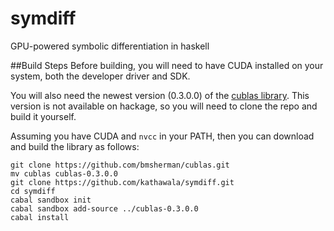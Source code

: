 # symdiff
GPU-powered symbolic differentiation in haskell

##Build Steps
Before building, you will need to have CUDA installed on your system, both the developer driver and SDK.

You will also need the newest version (0.3.0.0) of the [cublas library](https://github.com/bmsherman/cublas).
This version is not available on hackage, so you will need to clone the repo and build it yourself.

Assuming you have CUDA and `nvcc` in your PATH, then you can download and build the library as follows:
```
git clone https://github.com/bmsherman/cublas.git
mv cublas cublas-0.3.0.0
git clone https://github.com/kathawala/symdiff.git
cd symdiff
cabal sandbox init
cabal sandbox add-source ../cublas-0.3.0.0
cabal install
```
